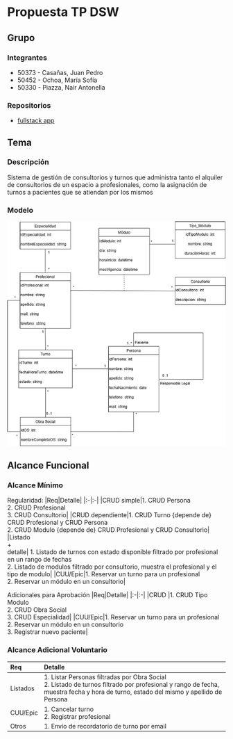 # Propuesta TP DSW

## Grupo
### Integrantes
* 50373 - Casañas, Juan Pedro
* 50452 - Ochoa, María Sofía
* 50330 - Piazza, Nair Antonella

### Repositorios
* [fullstack app](https://github.com/JuanPedroCasanas/DSW-App-Fullstack)

## Tema
### Descripción
Sistema de gestión de consultorios y turnos que administra tanto el alquiler de consultorios de un espacio a profesionales, como la asignación de turnos a pacientes que se atiendan por los mismos

### Modelo
![imagen del modelo](https://github.com/JuanPedroCasanas/DSW-TP-Casanas-Ochoa-Piazza-C305/blob/main/ART_DMCL.png)

## Alcance Funcional 

### Alcance Mínimo

Regularidad:
|Req|Detalle|
|:-|:-|
|CRUD simple|1. CRUD Persona<br>2. CRUD Profesional<br>3. CRUD Consultorio|
|CRUD dependiente|1. CRUD Turno {depende de} CRUD Profesional y CRUD Persona<br>2. CRUD Modulo {depende de} CRUD Profesional y CRUD Consultorio|
|Listado<br>+<br>detalle| 1. Listado de turnos con estado disponible filtrado por profesional en un rango de fechas <br> 2. Listado de modulos filtrado por consultorio, muestra el profesional y el tipo de modulo|
|CUU/Epic|1. Reservar un turno para un profesional<br>2. Reservar un módulo en un consultorio|


Adicionales para Aprobación
|Req|Detalle|
|:-|:-|
|CRUD |1. CRUD Tipo Modulo<br>2. CRUD Obra Social<br>3. CRUD Especialidad|
|CUU/Epic|1. Reservar un turno para un profesional<br>2. Reservar un módulo en un consultorio<br>3. Registrar nuevo paciente|


### Alcance Adicional Voluntario


|Req|Detalle|
|:-|:-|
|Listados |1. Listar Personas filtradas por Obra Social <br> 2. Listado de turnos filtrado por profesional y rango de fecha, muestra fecha y hora de turno, estado del mismo y apellido de Persona|
|CUU/Epic|1. Cancelar turno<br>2. Registrar profesional|
|Otros|1. Envío de recordatorio de turno por email|


